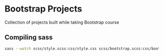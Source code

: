 # Bootstrap Projects

Collection of projects built while taking Bootstrap course

## Compiling sass

```bash
sass --watch scss/style.scss:css/style.css scss/bootstrap.scss:css/bootstrap.css
```
